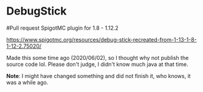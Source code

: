 # DebugStick

#Pull request
SpigotMC plugin for 1.8 - 1.12.2

https://www.spigotmc.org/resources/debug-stick-recreated-from-1-13-1-8-1-12-2.75020/

Made this some time ago (2020/06/02), so I thought why not publish the source code lol. Please don't judge, I didn't know much java at that time.

<b>Note</b>: I might have changed something and did not finish it, who knows, it was a while ago.
